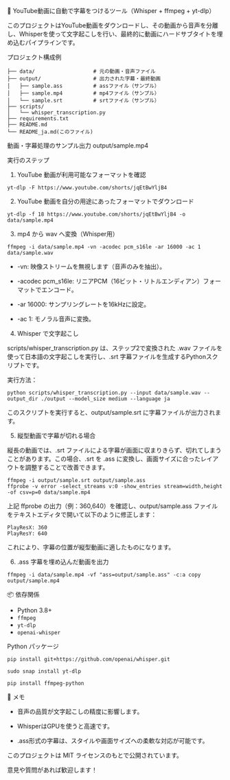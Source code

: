 🎥 YouTube動画に自動で字幕をつけるツール（Whisper + ffmpeg + yt-dlp）

このプロジェクトはYouTube動画をダウンロードし、その動画から音声を分離し、Whisperを使って文字起こしを行い、最終的に動画にハードサブタイトを埋め込むパイプラインです。

プロジェクト構成例
```
├── data/                   # 元の動画・音声ファイル
├── output/                 # 出力された字幕・最終動画
│   ├── sample.ass          # assファイル（サンプル）
│   ├── sample.mp4          # mp4ファイル（サンプル）
│   └── sample.srt          # srtファイル（サンプル）
├── scripts/
│   └── whisper_transcription.py
├── requirements.txt
├── README.md
└── README_ja.md(このファイル)
```
動画・字幕処理のサンプル出力
output/sample.mp4 

実行のステップ

1. YouTube 動画が利用可能なフォーマットを確認
```
yt-dlp -F https://www.youtube.com/shorts/jqEtBwYljB4
```

2. YouTube 動画を自分の用途にあったフォーマットでダウンロード
```
yt-dlp -f 18 https://www.youtube.com/shorts/jqEtBwYljB4 -o data/sample.mp4
```
3. mp4 から wav へ変換（Whisper用）
```
ffmpeg -i data/sample.mp4 -vn -acodec pcm_s16le -ar 16000 -ac 1 data/sample.wav
```
* -vn: 映像ストリームを無視します（音声のみを抽出）。

* -acodec pcm_s16le: リニアPCM（16ビット・リトルエンディアン）フォーマットでエンコード。

* -ar 16000: サンプリングレートを16kHzに設定。

* -ac 1: モノラル音声に変換。

4. Whisper で文字起こし

scripts/whisper_transcription.py は、ステップ2で変換された .wav ファイルを使って日本語の文字起こしを実行し、.srt 字幕ファイルを生成するPythonスクリプトです。

実行方法：
```
python scripts/whisper_transcription.py --input data/sample.wav --output_dir ./output --model_size medium --language ja
```
このスクリプトを実行すると、output/sample.srt に字幕ファイルが出力されます。

5. 縦型動画で字幕が切れる場合

縦長の動画では、.srt ファイルによる字幕が画面に収まりきらず、切れてしまうことがあります。この場合、.srt を .ass に変換し、画面サイズに合ったレイアウトを調整することで改善できます。
```
ffmpeg -i output/sample.srt output/sample.ass
ffprobe -v error -select_streams v:0 -show_entries stream=width,height -of csv=p=0 data/sample.mp4
```
上記 ffprobe の出力（例：360,640）を確認し、output/sample.ass ファイルをテキストエディタで開いて以下のように修正します：
```
PlayResX: 360
PlayResY: 640
```
これにより、字幕の位置が縦型動画に適したものになります。

6. .ass 字幕を埋め込んだ動画を出力
```
ffmpeg -i data/sample.mp4 -vf "ass=output/sample.ass" -c:a copy output/sample.mp4
```
📦 依存関係

- Python 3.8+
- `ffmpeg`
- `yt-dlp`
- `openai-whisper`

Python パッケージ
```
pip install git+https://github.com/openai/whisper.git

sudo snap install yt-dlp

pip install ffmpeg-python
```
📝 メモ

* 音声の品質が文字起こしの精度に影響します。

* WhisperはGPUを使うと高速です。

* .ass形式の字幕は、スタイルや画面サイズへの柔軟な対応が可能です。

このプロジェクトは MIT ライセンスのもとで公開されています。

意見や質問があれば歓迎します！